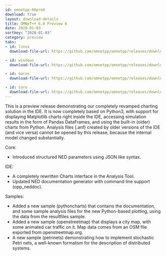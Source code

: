 ```yaml
---
id: omnetpp-60pre6
download: true
layout: download-details
title: OMNeT++ 6.0 Preview 6
date: 2020-01-03
sortkey: "2020-01-03"
category: preview
tabs:
- id: linux
  download-file-url: https://github.com/omnetpp/omnetpp/releases/download/omnetpp-6.0pre6/omnetpp-6.0pre6-src-linux.tgz

- id: windows
  download-file-url: https://github.com/omnetpp/omnetpp/releases/download/omnetpp-6.0pre6/omnetpp-6.0pre6-src-windows.zip

- id: macos
  download-file-url: https://github.com/omnetpp/omnetpp/releases/download/omnetpp-6.0pre6/omnetpp-6.0pre6-src-macosx.tgz

- id: core
  download-file-url: https://github.com/omnetpp/omnetpp/releases/download/omnetpp-6.0pre6/omnetpp-6.0pre6-src-core.tgz
---
```

This is a preview release demonstrating our completely revamped charting solution in the IDE. It is now
completely based on Python3, with support for displaying Matplotlib charts right inside the IDE,
accessing simulation results in the form of Pandas DataFrames, and using the built-in (older) charts
from Python. Analysis files (.anf) created by older versions of the IDE (and vice versa) cannot be
opened by this release, because the internal model changed substantially.

Core:
- Introduced structured NED parameters using JSON like syntax.

IDE:
- A completely rewritten Charts interface in the Analysis Tool.
- Updated NED documentation generator with command line support (opp_neddoc).

Samples:
- Added a new sample (pythoncharts) that contains the documentation, and some sample analysis files for
  the new Python-based plotting, using the data from the resultfiles sample.
- Added a new sample (openstreetmap) that displays a city map, with some animated car traffic on it.
  Map data comes from an OSM file exported from openstreetmap.org.
- A new sample (petrinets) demonstrating how to implement stochastic Petri nets, a well-known formalism
  for the description of distributed systems.